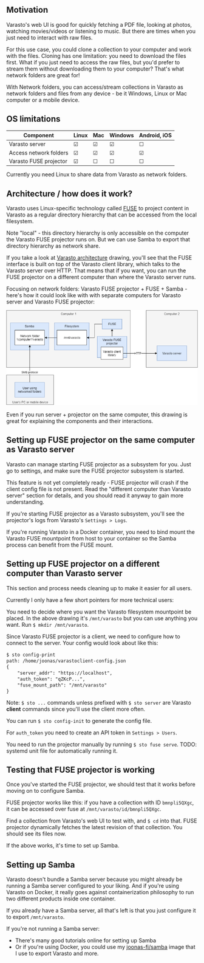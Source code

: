 Motivation
----------

Varasto's web UI is good for quickly fetching a PDF file, looking at photos, watching
movies/videos or listening to music. But there are times when you just need to interact
with raw files.

For this use case, you could clone a collection to your computer and work with the files.
Cloning has one limitation: you need to download the files first. What if you just need
to access the raw files, but you'd prefer to stream them without downloading them to your
computer? That's what network folders are great for!

With Network folders, you can access/stream collections in Varasto as network folders and
files from any device - be it Windows, Linux or Mac computer or a mobile device.


OS limitations
--------------

| Component              | Linux | Mac | Windows | Android, iOS |
|------------------------|-------|-----|---------|--------------|
| Varasto server         | ☑    | ☑ | ☑      | ☐           |
| Access network folders | ☑    | ☑ | ☑      | ☑          |
| Varasto FUSE projector | ☑    | ☐  | ☐       | ☐           |

Currently you need Linux to share data from Varasto as network folders.


Architecture / how does it work?
--------------------------------

Varasto uses Linux-specific technology called
[FUSE](https://en.wikipedia.org/wiki/Filesystem_in_Userspace) to project content in Varasto
as a regular directory hierarchy that can be accessed from the local filesystem.

Note "local" - this directory hierarchy is only accessible on the computer the Varasto
FUSE projector runs on. But we can use Samba to export that directory hierarchy as network
share.

If you take a look at
[Varasto architecture](design_architecture-ideas-goals-inspired-by-comparison-to-similar-software.md)
drawing, you'll see that the FUSE interface is built on top of the Varasto client library,
which talks to the Varasto server over HTTP. That means that if you want, you can run the
FUSE projector on a different computer than where the Varasto server runs.

Focusing on network folders: Varasto FUSE projector + FUSE + Samba - here's how it could
look like with with separate computers for Varasto server and Varasto FUSE projector:

![](guide_network-folders_architecture.png)

Even if you run server + projector on the same computer, this drawing is great for explaining
the components and their interactions.


Setting up FUSE projector on the same computer as Varasto server
----------------------------------------------------------------

Varasto can manage starting FUSE projector as a subsystem for you. Just go to settings,
and make sure the FUSE projector subsystem is started.

This feature is not yet completely ready - FUSE projector will crash if the client config
file is not present. Read the "different computer than Varasto server" section for details,
and you should read it anyway to gain more understanding.

If you're starting FUSE projector as a Varasto subsystem, you'll see the projector's logs
from Varasto's `Settings > Logs`.

If you're running Varasto in a Docker container, you need to bind mount the Varasto FUSE
mountpoint from host to your container so the Samba process can benefit from the FUSE mount.


Setting up FUSE projector on a different computer than Varasto server
---------------------------------------------------------------------

This section and process needs cleaning up to make it easier for all users.

Currently I only have a few short pointers for more technical users:

You need to decide where you want the Varasto filesystem mountpoint be placed. In the above
drawing it's `/mnt/varasto` but you can use anything you want. Run `$ mkdir /mnt/varasto`.

Since Varasto FUSE projector is a client, we need to configure how to connect to the server.
Your config would look about like this:

```
$ sto config-print
path: /home/joonas/varastoclient-config.json
{
	"server_addr": "https://localhost",
	"auth_token": "qZKcP...",
	"fuse_mount_path": "/mnt/varasto"
}
```

Note: `$ sto ...` commands unless prefixed with `$ sto server` are Varasto **client**
commands since you'll use the client more often.

You can run `$ sto config-init` to generate the config file.

For `auth_token` you need to create an API token in `Settings > Users`.

You need to run the projector manually by running `$ sto fuse serve`. TODO: systemd unit
file for automatically running it.


Testing that FUSE projector is working
--------------------------------------

Once you've started the FUSE projector, we should test that it works before moving on to
configure Samba.

FUSE projector works like this: if you have a collection with ID `bmnpli5QXgc`, it can be
accessed over fuse at `/mnt/varasto/id/bmnpli5QXgc`.

Find a collection from Varasto's web UI to test with, and `$ cd` into that. FUSE projector
dynamically fetches the latest revision of that collection. You should see its files now.

If the above works, it's time to set up Samba.


Setting up Samba
----------------

Varasto doesn't bundle a Samba server because you might already be running a Samba server
configured to your liking. And if you're using Varasto on Docker, it really goes against
containerization philosophy to run two different products inside one container.

If you already have a Samba server, all that's left is that you just configure it to
export `/mnt/varasto`.

If you're not running a Samba server:

- There's many good tutorials online for setting up Samba
- Or if you're using Docker, you could use my
[joonas-fi/samba](https://github.com/joonas-fi/samba) image that I use to export Varasto
and more.
